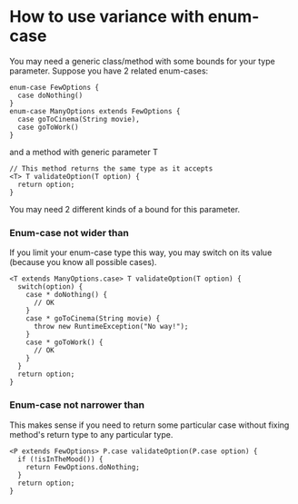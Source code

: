 # How to use variance with enum-case #

You may need a generic class/method with some bounds for your type parameter. Suppose you have 2 related enum-cases:
```
enum-case FewOptions {
  case doNothing()
}
enum-case ManyOptions extends FewOptions {
  case goToCinema(String movie),
  case goToWork()
}
```
and a method with generic parameter T
```
// This method returns the same type as it accepts
<T> T validateOption(T option) {
  return option;
}
```
You may need 2 different kinds of a bound for this parameter.

### Enum-case not wider than ###
If you limit your enum-case type this way, you may switch on its value (because you know all possible cases).
```
<T extends ManyOptions.case> T validateOption(T option) {
  switch(option) {
    case * doNothing() {
      // OK
    }
    case * goToCinema(String movie) {
      throw new RuntimeException("No way!");
    }
    case * goToWork() {
      // OK
    }
  }
  return option;
}
```

### Enum-case not narrower than ###
This makes sense if you need to return some particular case without fixing method's return type to any particular type.
```
<P extends FewOptions> P.case validateOption(P.case option) {
  if (!isInTheMood()) {
    return FewOptions.doNothing;
  }
  return option;
}
```